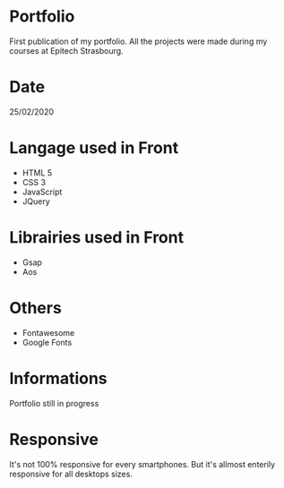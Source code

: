 # Portfolio

First publication of my portfolio. All the projects were made during my courses at Epitech Strasbourg.

# Date
25/02/2020

# Langage used in Front
- HTML 5
- CSS 3
- JavaScript
- JQuery

# Librairies used in Front
- Gsap
- Aos

# Others
- Fontawesome
- Google Fonts

# Informations
Portfolio still in progress

# Responsive
It's not 100% responsive for every smartphones. But it's allmost enterily responsive for all desktops sizes.

